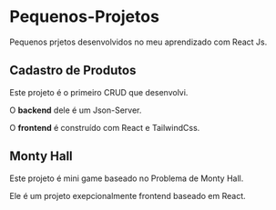 ﻿# Pequenos-Projetos
  Pequenos prjetos desenvolvidos no meu aprendizado com React Js.
 
 
 ## Cadastro de Produtos
  Este projeto é o primeiro CRUD que desenvolvi.
  
  O __backend__ dele é um Json-Server.
  
  O __frontend__ é construído com React e TailwindCss.
  
 ## Monty Hall
  Este projeto é mini game baseado no Problema de Monty Hall.
  
  Ele é um projeto exepcionalmente frontend baseado em React.
